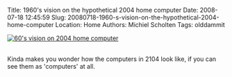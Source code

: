 Title: 1960's vision on the hypothetical 2004 home computer
Date: 2008-07-18 12:45:59
Slug: 20080718-1960-s-vision-on-the-hypothetical-2004-home-computer
Location: Home
Authors: Michiel Scholten
Tags: olddammit

<div class="content-image"><div><a href="http://www.fukung.net/v/7077/2004computer.jpg"><img title="60's vision on 2004 home computer" src="http://aquariusoft.org/~mbscholt/images/content/2004computer_500px.jpg" alt="60's vision on 2004 home computer" /></a></div></div>
<br style="clear: both;" />

<p>Kinda makes you wonder how the computers in 2104 look like, if you can see them as 'computers' at all.</p>